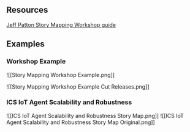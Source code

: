 ## Resources
[Jeff Patton Story Mapping Workshop guide](https://jpattonassociates.com/wp-content/uploads/2015/03/story_mapping.pdf)
## Examples
### Workshop Example
![[Story Mapping Workshop Example.png]]

![[Story Mapping Workshop Example Cut Releases.png]]
### ICS IoT Agent Scalability and Robustness
![[ICS IoT Agent Scalability and Robustness Story Map.png]]
![[ICS IoT Agent Scalability and Robustness Story Map Original.png]]